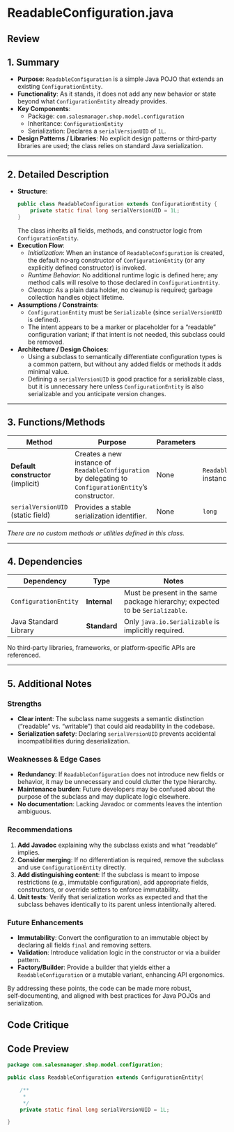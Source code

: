 # ReadableConfiguration.java

## Review

## 1. Summary  
- **Purpose**: `ReadableConfiguration` is a simple Java POJO that extends an existing `ConfigurationEntity`.  
- **Functionality**: As it stands, it does not add any new behavior or state beyond what `ConfigurationEntity` already provides.  
- **Key Components**:  
  - Package: `com.salesmanager.shop.model.configuration`  
  - Inheritance: `ConfigurationEntity`  
  - Serialization: Declares a `serialVersionUID` of `1L`.  
- **Design Patterns / Libraries**: No explicit design patterns or third‑party libraries are used; the class relies on standard Java serialization.

---

## 2. Detailed Description  
- **Structure**:  
  ```java
  public class ReadableConfiguration extends ConfigurationEntity {
      private static final long serialVersionUID = 1L;
  }
  ```  
  The class inherits all fields, methods, and constructor logic from `ConfigurationEntity`.  
- **Execution Flow**:  
  - *Initialization*: When an instance of `ReadableConfiguration` is created, the default no‑arg constructor of `ConfigurationEntity` (or any explicitly defined constructor) is invoked.  
  - *Runtime Behavior*: No additional runtime logic is defined here; any method calls will resolve to those declared in `ConfigurationEntity`.  
  - *Cleanup*: As a plain data holder, no cleanup is required; garbage collection handles object lifetime.  
- **Assumptions / Constraints**:  
  - `ConfigurationEntity` must be `Serializable` (since `serialVersionUID` is defined).  
  - The intent appears to be a marker or placeholder for a “readable” configuration variant; if that intent is not needed, this subclass could be removed.  
- **Architecture / Design Choices**:  
  - Using a subclass to semantically differentiate configuration types is a common pattern, but without any added fields or methods it adds minimal value.  
  - Defining a `serialVersionUID` is good practice for a serializable class, but it is unnecessary here unless `ConfigurationEntity` is also serializable and you anticipate version changes.

---

## 3. Functions/Methods  
| Method | Purpose | Parameters | Returns | Side‑Effects |
|--------|---------|------------|---------|--------------|
| **Default constructor** (implicit) | Creates a new instance of `ReadableConfiguration` by delegating to `ConfigurationEntity`’s constructor. | None | `ReadableConfiguration` instance | None |
| `serialVersionUID` (static field) | Provides a stable serialization identifier. | None | `long` | None |

*There are no custom methods or utilities defined in this class.*

---

## 4. Dependencies  
| Dependency | Type | Notes |
|------------|------|-------|
| `ConfigurationEntity` | **Internal** | Must be present in the same package hierarchy; expected to be `Serializable`. |
| Java Standard Library | **Standard** | Only `java.io.Serializable` is implicitly required. |

No third‑party libraries, frameworks, or platform‑specific APIs are referenced.

---

## 5. Additional Notes  

### Strengths  
- **Clear intent**: The subclass name suggests a semantic distinction (“readable” vs. “writable”) that could aid readability in the codebase.  
- **Serialization safety**: Declaring `serialVersionUID` prevents accidental incompatibilities during deserialization.

### Weaknesses & Edge Cases  
- **Redundancy**: If `ReadableConfiguration` does not introduce new fields or behavior, it may be unnecessary and could clutter the type hierarchy.  
- **Maintenance burden**: Future developers may be confused about the purpose of the subclass and may duplicate logic elsewhere.  
- **No documentation**: Lacking Javadoc or comments leaves the intention ambiguous.

### Recommendations  
1. **Add Javadoc** explaining why the subclass exists and what “readable” implies.  
2. **Consider merging**: If no differentiation is required, remove the subclass and use `ConfigurationEntity` directly.  
3. **Add distinguishing content**: If the subclass is meant to impose restrictions (e.g., immutable configuration), add appropriate fields, constructors, or override setters to enforce immutability.  
4. **Unit tests**: Verify that serialization works as expected and that the subclass behaves identically to its parent unless intentionally altered.

### Future Enhancements  
- **Immutability**: Convert the configuration to an immutable object by declaring all fields `final` and removing setters.  
- **Validation**: Introduce validation logic in the constructor or via a builder pattern.  
- **Factory/Builder**: Provide a builder that yields either a `ReadableConfiguration` or a mutable variant, enhancing API ergonomics.  

By addressing these points, the code can be made more robust, self‑documenting, and aligned with best practices for Java POJOs and serialization.

## Code Critique



## Code Preview

```java
package com.salesmanager.shop.model.configuration;

public class ReadableConfiguration extends ConfigurationEntity{

	/**
	 * 
	 */
	private static final long serialVersionUID = 1L;

}



```
